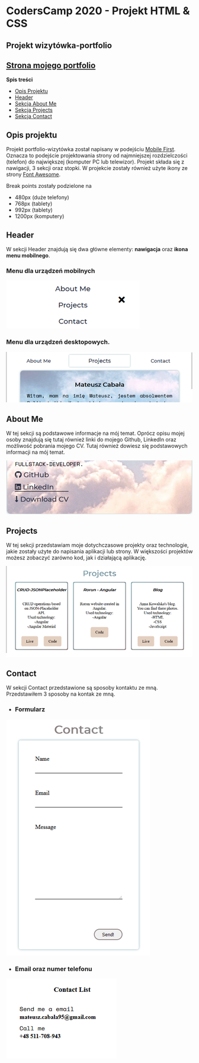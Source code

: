 # CodersCamp 2020 - Projekt HTML & CSS
**Projekt wizytówka-portfolio** 
---
[Strona mojego portfolio](https://mateuszcabala95.github.io/CodersCamp2020.Project.HTML-CSS.BusinessCard/)
---
**Spis treści**
- [Opis Projektu](#opis-projektu)
- [Header](#header)
- [Sekcja About Me](#about-me)
- [Sekcja Projects](#projects)
- [Sekcja Contact](#contact)

## Opis projektu

Projekt portfolio-wizytówka został napisany w podejściu [Mobile First](https://solv.pl/mobile-first-dlaczego-warto-tym-wiedziec/). Oznacza to podejście projektowania strony od najmniejszej rozdzielczości (telefon) do największej (komputer PC lub telewizor). Projekt składa się z nawigacji, 3 sekcji oraz stopki. W projekcie zostały również użyte ikony ze strony [Font Awesome](https://fontawesome.com/).

Break points zostały podzielone na 
- 480px (duże telefony)
- 768px (tablety)
- 992px (tablety)
- 1200px (komputery)

## Header
W sekcji Header znajdują się dwa główne elementy: **nawigacja** oraz **ikona menu mobilnego**.  
### Menu dla urządzeń mobilnych
![Menu for mobile devices](.github/images/mobile-menu-navigation.png)

### Menu dla urządzeń desktopowych.
![Menu fof desktop devices](./.github/images/desktop_menu_navigation.png)


## About Me 

 W tej sekcji są podstawowe informacje na mój temat. Oprócz opisu mojej osoby znajdują się tutaj również linki do mojego Github, LinkedIn oraz możliwość pobrania mojego CV. Tutaj również dowiesz się podstawowych informacji na mój temat.
 
 ![Way how  to contact with me](./.github/images/About_me_features.png)
 
 ## Projects
 
 W tej sekcji przedstawiam moje dotychczasowe projekty oraz technologie, jakie zostały użyte do napisania aplikacji lub strony. W większości projektów możesz zobaczyć zarówno kod, jak i działającą aplikację. 
 
 
 ![Project's card layout](./.github/images/Projects.png)
 
 ## Contact
 W sekcji Contact przedstawione są sposoby kontaktu ze mną. Przedstawiłem 3 sposoby na kontak ze mną. 
 
 - ### Formularz
 ![Form to contact with me](.github/images/contact_form.png)
 
 - ### Email oraz numer telefonu 
 
 ![Email and phone number](./.github/images/contact-list.png)
